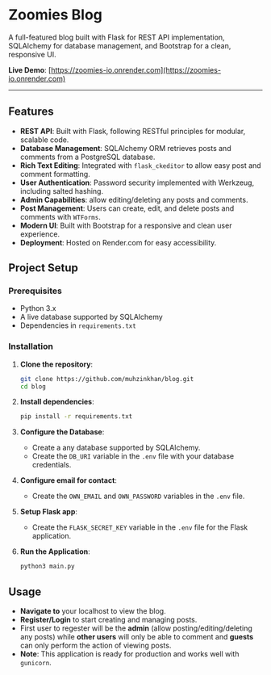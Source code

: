 # **Zoomies** Blog

A full-featured blog built with Flask for REST API implementation, SQLAlchemy for database management, and Bootstrap for a clean, responsive UI.

**Live Demo**: [https://zoomies-io.onrender.com](https://zoomies-io.onrender.com)

---

## Features

- **REST API**: Built with Flask, following RESTful principles for modular, scalable code.
- **Database Management**: SQLAlchemy ORM retrieves posts and comments from a PostgreSQL database.
- **Rich Text Editing**: Integrated with `flask_ckeditor` to allow easy post and comment formatting.
- **User Authentication**: Password security implemented with Werkzeug, including salted hashing.
- **Admin Capabilities**: allow editing/deleting any posts and comments.
- **Post Management**: Users can create, edit, and delete posts and comments with `WTForms`.
- **Modern UI**: Built with Bootstrap for a responsive and clean user experience.
- **Deployment**: Hosted on Render.com for easy accessibility.

## Project Setup

### Prerequisites

- Python 3.x
- A live database supported by SQLAlchemy
- Dependencies in `requirements.txt`

### Installation

1. **Clone the repository**:
   ```bash
   git clone https://github.com/muhzinkhan/blog.git
   cd blog
   ```

2. **Install dependencies**:
   ```bash
   pip install -r requirements.txt
   ```

3. **Configure the Database**:
   - Create a any database supported by SQLAlchemy.
   - Create the `DB_URI` variable in the `.env` file with your database credentials.

4. **Configure email for contact**:
   - Create the `OWN_EMAIL` and `OWN_PASSWORD` variables in the `.env` file.

5. **Setup Flask app**:
   - Create the `FLASK_SECRET_KEY` variable in the `.env` file for the Flask application.

6. **Run the Application**:
   ```bash
   python3 main.py
   ```

## Usage

- **Navigate to** your localhost to view the blog.
- **Register/Login** to start creating and managing posts.
- First user to regester will be the **admin** (allow posting/editing/deleting any posts) while **other users** will only be able to comment and **guests** can only perform the action of viewing posts.
- **Note**: This application is ready for production and works well with `gunicorn`.